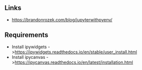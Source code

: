## Links

- https://brandonrozek.com/blog/jupyterwithpyenv/

## Requirements

- Install ipywidgets
    ->https://ipywidgets.readthedocs.io/en/stable/user_install.html
- Install ipycanvas
    ->https://ipycanvas.readthedocs.io/en/latest/installation.html
